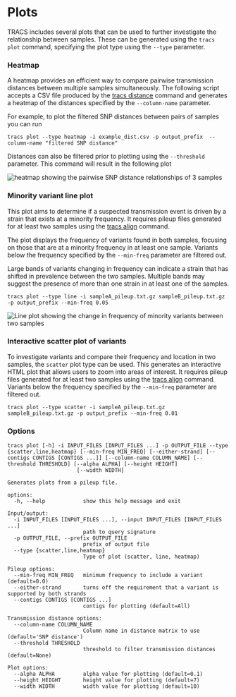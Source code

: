 # Plots

TRACS includes several plots that can be used to further investigate the relationship between samples. 
These can be generated using the `tracs plot` command, specifying the plot type using the `--type` parameter.


### Heatmap

A heatmap provides an efficient way to compare pairwise transmission distances between multiple samples simultaneously. The following script accepts a CSV file produced by the [tracs distance](distance.md) command and generates a heatmap of the distances specified by the `--column-name` parameter.

For example, to plot the filtered SNP distances between pairs of samples you can run

```
tracs plot --type heatmap -i example_dist.csv -p output_prefix  --column-name "filtered SNP distance"
```

Distances can also be filtered prior to plotting using the `--threshold` parameter. This command will result in the following plot

![heatmap showing the pairwise SNP distance relationships of 3 samples](/_figures/heatmap.png)

### Minority variant line plot

This plot aims to determine if a suspected transmission event is driven by a strain that exists at a minority frequency. It requires pileup files generated for at least two samples using the [tracs align](alignment.md) command.

The plot displays the frequency of variants found in both samples, focusing on those that are at a minority frequency in at least one sample. Variants below the frequency specified by the `--min-freq` parameter are filtered out.

Large bands of variants changing in frequency can indicate a strain that has shifted in prevalence between the two samples. Multiple bands may suggest the presence of more than one strain in at least one of the samples.

```
tracs plot --type line -i sampleA_pileup.txt.gz sampleB_pileup.txt.gz -p output_prefix --min-freq 0.05 
```

![Line plot showing the change in frequency of minority variants between two samples](/_figures/line.png)


### Interactive scatter plot of variants

To investigate variants and compare their frequency and location in two samples, the `scatter` plot type can be used. This generates an interactive HTML plot that allows users to zoom into areas of interest. It requires pileup files generated for at least two samples using the [tracs align](alignment.md) command.
Variants below the frequency specified by the `--min-freq` parameter are filtered out.

```
tracs plot --type scatter -i sampleA_pileup.txt.gz sampleB_pileup.txt.gz -p output_prefix --min-freq 0.01
```

### Options

```
tracs plot [-h] -i INPUT_FILES [INPUT_FILES ...] -p OUTPUT_FILE --type {scatter,line,heatmap} [--min-freq MIN_FREQ] [--either-strand] [--contigs CONTIGS [CONTIGS ...]] [--column-name COLUMN_NAME] [--threshold THRESHOLD] [--alpha ALPHA] [--height HEIGHT]
                      [--width WIDTH]

Generates plots from a pileup file.

options:
  -h, --help            show this help message and exit

Input/output:
  -i INPUT_FILES [INPUT_FILES ...], --input INPUT_FILES [INPUT_FILES ...]
                        path to query signature
  -p OUTPUT_FILE, --prefix OUTPUT_FILE
                        prefix of output file
  --type {scatter,line,heatmap}
                        Type of plot (scatter, line, heatmap)

Pileup options:
  --min-freq MIN_FREQ   minimum frequency to include a variant (default=0.0)
  --either-strand       turns off the requirement that a variant is supported by both strands
  --contigs CONTIGS [CONTIGS ...]
                        contigs for plotting (default=All)

Transmission distance options:
  --column-name COLUMN_NAME
                        Column name in distance matrix to use (default='SNP distance')
  --threshold THRESHOLD
                        threshold to filter transmission distances (default=None)

Plot options:
  --alpha ALPHA         alpha value for plotting (default=0.1)
  --height HEIGHT       height value for plotting (default=7)
  --width WIDTH         width value for plotting (default=10)
```